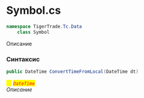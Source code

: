 
# Symbol.cs
```csharp
namespace TigerTrade.Tc.Data  
    class Symbol
```

Описание

### Синтаксис
```csharp
public DateTime ConvertTimeFromLocal(DateTime dt)
```

<mark style="color:yellow;">`dt`</mark> <mark style="color:red;">*`DateTime`*</mark>  
 *Описание*  
  

                    
                    
